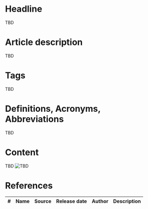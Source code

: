 # Headline
TBD

# Article description
TBD 

# Tags
TBD

# Definitions, Acronyms, Abbreviations
TBD

# Content
TBD
<img src="./Images/TBD.jpg" alt="TBD" />

# References
| # | Name                 | Source                | Release date           |  Author                 | Description   |
| - | ---------------------|---------------------- |----------------------- | ----------------------- |:-------------:|


